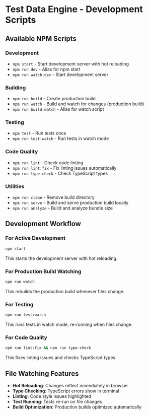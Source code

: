# Test Data Engine - Development Scripts

## Available NPM Scripts

### Development
- `npm start` - Start development server with hot reloading
- `npm run dev` - Alias for npm start
- `npm run watch:dev` - Start development server

### Building
- `npm run build` - Create production build
- `npm run watch` - Build and watch for changes (production build)
- `npm run build:watch` - Alias for watch script

### Testing
- `npm test` - Run tests once
- `npm run test:watch` - Run tests in watch mode

### Code Quality
- `npm run lint` - Check code linting
- `npm run lint:fix` - Fix linting issues automatically
- `npm run type-check` - Check TypeScript types

### Utilities
- `npm run clean` - Remove build directory
- `npm run serve` - Build and serve production build locally
- `npm run analyze` - Build and analyze bundle size

## Development Workflow

### For Active Development
```bash
npm start
```
This starts the development server with hot reloading.

### For Production Build Watching
```bash
npm run watch
```
This rebuilds the production build whenever files change.

### For Testing
```bash
npm run test:watch
```
This runs tests in watch mode, re-running when files change.

### For Code Quality
```bash
npm run lint:fix && npm run type-check
```
This fixes linting issues and checks TypeScript types.

## File Watching Features

- **Hot Reloading**: Changes reflect immediately in browser
- **Type Checking**: TypeScript errors show in terminal
- **Linting**: Code style issues highlighted
- **Test Running**: Tests re-run on file changes
- **Build Optimization**: Production builds optimized automatically
